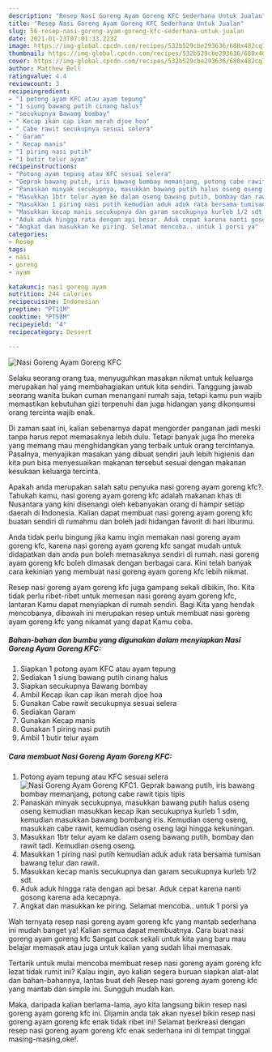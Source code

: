 ```yaml
---
description: "Resep Nasi Goreng Ayam Goreng KFC Sederhana Untuk Jualan"
title: "Resep Nasi Goreng Ayam Goreng KFC Sederhana Untuk Jualan"
slug: 56-resep-nasi-goreng-ayam-goreng-kfc-sederhana-untuk-jualan
date: 2021-01-23T07:01:33.223Z
image: https://img-global.cpcdn.com/recipes/532b529cbe293636/680x482cq70/nasi-goreng-ayam-goreng-kfc-foto-resep-utama.jpg
thumbnail: https://img-global.cpcdn.com/recipes/532b529cbe293636/680x482cq70/nasi-goreng-ayam-goreng-kfc-foto-resep-utama.jpg
cover: https://img-global.cpcdn.com/recipes/532b529cbe293636/680x482cq70/nasi-goreng-ayam-goreng-kfc-foto-resep-utama.jpg
author: Matthew Bell
ratingvalue: 4.4
reviewcount: 3
recipeingredient:
- "1 potong ayam KFC atau ayam tepung"
- "1 siung bawang putih cinang halus"
- "secukupnya Bawang bombay"
- " Kecap ikan cap ikan merah djoe hoa"
- " Cabe rawit secukupnya sesuai selera"
- " Garam"
- " Kecap manis"
- "1 piring nasi putih"
- "1 butir telur ayam"
recipeinstructions:
- "Potong ayam tepung atau KFC sesuai selera"
- "Geprak bawang putih, iris bawang bombay memanjang, potong cabe rawit tipis tipis"
- "Panaskan minyak secukupnya, masukkan bawang putih halus oseng oseng kemudian masukkan kecap ikan secukupnya kurleb 1 sdm, kemudian masukkan bawang bombang iris. Kemudian oseng oseng, masukkan cabe rawit, kemudian oseng oseng lagi hingga kekuningan."
- "Masukkan 1btr telur ayam ke dalam oseng bawang putih, bombay dan rawit tadi. Kemudian oseng oseng."
- "Masukkan 1 piring nasi putih kemudian aduk aduk rata bersama tumisan bawang telur dan rawit."
- "Masukkan kecap manis secukupnya dan garam secukupnya kurleb 1/2 sdt."
- "Aduk aduk hingga rata dengan api besar. Aduk cepat karena nanti gosong karena ada kecapnya."
- "Angkat dan masukkan ke piring. Selamat mencoba.. untuk 1 porsi ya"
categories:
- Resep
tags:
- nasi
- goreng
- ayam

katakunci: nasi goreng ayam 
nutrition: 244 calories
recipecuisine: Indonesian
preptime: "PT11M"
cooktime: "PT58M"
recipeyield: "4"
recipecategory: Dessert

---
```



![Nasi Goreng Ayam Goreng KFC](https://img-global.cpcdn.com/recipes/532b529cbe293636/680x482cq70/nasi-goreng-ayam-goreng-kfc-foto-resep-utama.jpg)

Selaku seorang orang tua, menyuguhkan masakan nikmat untuk keluarga merupakan hal yang membahagiakan untuk kita sendiri. Tanggung jawab seorang  wanita bukan cuman menangani rumah saja, tetapi kamu pun wajib memastikan kebutuhan gizi terpenuhi dan juga hidangan yang dikonsumsi orang tercinta wajib enak.

Di zaman  saat ini, kalian sebenarnya dapat mengorder panganan jadi meski tanpa harus repot memasaknya lebih dulu. Tetapi banyak juga lho mereka yang memang mau menghidangkan yang terbaik untuk orang tercintanya. Pasalnya, menyajikan masakan yang dibuat sendiri jauh lebih higienis dan kita pun bisa menyesuaikan makanan tersebut sesuai dengan makanan kesukaan keluarga tercinta. 



Apakah anda merupakan salah satu penyuka nasi goreng ayam goreng kfc?. Tahukah kamu, nasi goreng ayam goreng kfc adalah makanan khas di Nusantara yang kini disenangi oleh kebanyakan orang di hampir setiap daerah di Indonesia. Kalian dapat membuat nasi goreng ayam goreng kfc buatan sendiri di rumahmu dan boleh jadi hidangan favorit di hari liburmu.

Anda tidak perlu bingung jika kamu ingin memakan nasi goreng ayam goreng kfc, karena nasi goreng ayam goreng kfc sangat mudah untuk didapatkan dan anda pun boleh memasaknya sendiri di rumah. nasi goreng ayam goreng kfc boleh dimasak dengan berbagai cara. Kini telah banyak cara kekinian yang membuat nasi goreng ayam goreng kfc lebih nikmat.

Resep nasi goreng ayam goreng kfc juga gampang sekali dibikin, lho. Kita tidak perlu ribet-ribet untuk memesan nasi goreng ayam goreng kfc, lantaran Kamu dapat menyiapkan di rumah sendiri. Bagi Kita yang hendak mencobanya, dibawah ini merupakan resep untuk membuat nasi goreng ayam goreng kfc yang nikamat yang dapat Kamu coba.

<!--inarticleads1-->

##### Bahan-bahan dan bumbu yang digunakan dalam menyiapkan Nasi Goreng Ayam Goreng KFC:

1. Siapkan 1 potong ayam KFC atau ayam tepung
1. Sediakan 1 siung bawang putih cinang halus
1. Siapkan secukupnya Bawang bombay
1. Ambil  Kecap ikan cap ikan merah djoe hoa
1. Gunakan  Cabe rawit secukupnya sesuai selera
1. Sediakan  Garam
1. Gunakan  Kecap manis
1. Gunakan 1 piring nasi putih
1. Ambil 1 butir telur ayam




<!--inarticleads2-->

##### Cara membuat Nasi Goreng Ayam Goreng KFC:

1. Potong ayam tepung atau KFC sesuai selera
<img src="https://img-global.cpcdn.com/steps/85e2bf45a299545c/160x128cq70/nasi-goreng-ayam-goreng-kfc-langkah-memasak-1-foto.jpg" alt="Nasi Goreng Ayam Goreng KFC">1. Geprak bawang putih, iris bawang bombay memanjang, potong cabe rawit tipis tipis
1. Panaskan minyak secukupnya, masukkan bawang putih halus oseng oseng kemudian masukkan kecap ikan secukupnya kurleb 1 sdm, kemudian masukkan bawang bombang iris. Kemudian oseng oseng, masukkan cabe rawit, kemudian oseng oseng lagi hingga kekuningan.
1. Masukkan 1btr telur ayam ke dalam oseng bawang putih, bombay dan rawit tadi. Kemudian oseng oseng.
1. Masukkan 1 piring nasi putih kemudian aduk aduk rata bersama tumisan bawang telur dan rawit.
1. Masukkan kecap manis secukupnya dan garam secukupnya kurleb 1/2 sdt.
1. Aduk aduk hingga rata dengan api besar. Aduk cepat karena nanti gosong karena ada kecapnya.
1. Angkat dan masukkan ke piring. Selamat mencoba.. untuk 1 porsi ya




Wah ternyata resep nasi goreng ayam goreng kfc yang mantab sederhana ini mudah banget ya! Kalian semua dapat membuatnya. Cara buat nasi goreng ayam goreng kfc Sangat cocok sekali untuk kita yang baru mau belajar memasak atau juga untuk kalian yang sudah lihai memasak.

Tertarik untuk mulai mencoba membuat resep nasi goreng ayam goreng kfc lezat tidak rumit ini? Kalau ingin, ayo kalian segera buruan siapkan alat-alat dan bahan-bahannya, lantas buat deh Resep nasi goreng ayam goreng kfc yang mantab dan simple ini. Sungguh mudah kan. 

Maka, daripada kalian berlama-lama, ayo kita langsung bikin resep nasi goreng ayam goreng kfc ini. Dijamin anda tak akan nyesel bikin resep nasi goreng ayam goreng kfc enak tidak ribet ini! Selamat berkreasi dengan resep nasi goreng ayam goreng kfc enak sederhana ini di tempat tinggal masing-masing,oke!.

